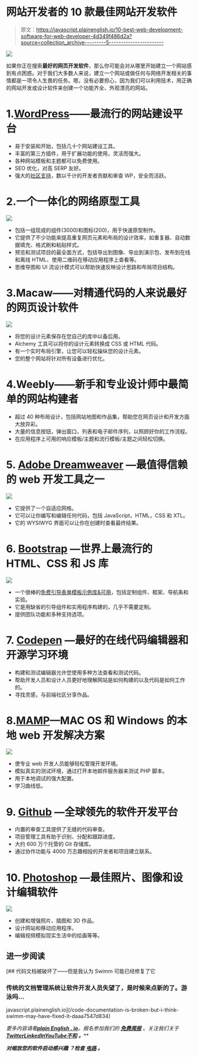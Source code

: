 # 网站开发者的 10 款最佳网站开发软件

> 原文：<https://javascript.plainenglish.io/10-best-web-development-software-for-web-developer-4d349f486d2a?source=collection_archive---------5----------------------->

![](img/15af9a3130f3cf20cfd7d245817980dd.png)

如果你正在搜索**最好的网页开发软件**，那么你可能会对从哪里开始建立一个网站感到有点困惑。对于我们大多数人来说，建立一个网站或做任何与网络开发相关的事情都是一项令人生畏的任务。嗯，没有必要担心，因为我们可以利用技术，用正确的网站开发或设计软件来创建一个功能齐全、外观漂亮的网站。

# 1.[WordPress](https://wordpress.com/)——最流行的网站建设平台

*   易于安装和开始，包括几十个网站建设工具。
*   丰富的第三方插件，用于扩展功能的使用，灵活而强大。
*   各种网站模板和主题都可以免费使用。
*   SEO 优化，对高 SERP 友好。
*   强大的[社区支持](https://wordpress.org/)，数以千计的开发者贡献和审查 WP，安全而活跃。

# 2.一个一体化的网络原型工具

![](img/18b1f67a9fc40bcc6ae99358116092df.png)

*   包括一组现成的组件(3000)和图标(200)，用于快速原型制作。
*   它提供了不少功能来提高重复网页元素和布局的设计效率，如重复器、自动数据填充、格式刷和粘贴样式。
*   预览和测试项目的最全面方式，包括导出到图像、导出到演示包、发布到在线和离线 HTML、使用二维码在移动应用程序上查看等。
*   思维导图和 UI 流设计模式可以帮助快速反映设计思路和布局项目结构。

# 3.Macaw——对精通代码的人来说最好的网页设计软件

![](img/15b8cb7b95f36e61dbe76571045e0382.png)

*   将您的设计元素保存在您自己的库中以备后用。
*   Alchemy 工具可以将你的设计元素转换成 CSS 或 HTML 代码。
*   有一个实时布局引擎，让您可以轻松操纵您的设计元素。
*   您的整个网站将针对所有设备进行优化。

# 4.Weebly——新手和专业设计师中最简单的网站构建者

*   超过 40 种布局设计，包括网站地图和作品集，帮助您在网页设计和开发方面大放异彩。
*   大量的信息按钮，弹出窗口，列表和电子邮件序列，以照顾好你的工作流程。
*   在应用程序上可用的响应模板/主题和流行模板/主题之间轻松切换。

# 5. [Adobe Dreamweaver](https://www.adobe.com/sea/products/dreamweaver.html) —最值得信赖的 web 开发工具之一

![](img/3d78db8b50c3059dc1be4e54413a03d1.png)

*   它提供了一个自适应网格。
*   它可以让你编写和编辑任何代码，包括 JavaScript，HTML，CSS 和 XTL。
*   它的 WYSIWYG 界面可以让你在创建时查看最终结果。

# 6. [Bootstrap](https://getbootstrap.com/) —世界上最流行的 HTML、CSS 和 JS 库

![](img/8110d61f0b568634a7fdf4e3a9e5ba93.png)

*   一个很棒的[免费引导表单模板示例库&可用](https://www.mockplus.com/blog/post/bootstrap-form-template)，包括定制组件、框架、导航条和实验。
*   它是用缺省的引导组件和实用程序构建的，几乎不需要定制。
*   提供团队功能和多种支持选项。

# 7. [Codepen](https://codepen.io/) —最好的在线代码编辑器和开源学习环境

*   构建和测试编辑器允许您使用多种方法查看和测试代码。
*   帮助开发人员和设计人员更好地理解网站是如何构建的以及代码是如何工作的。
*   寻找灵感，与前端社区分享作品。

# 8.[MAMP](https://www.mamp.info/en/)—MAC OS 和 Windows 的本地 web 开发解决方案

![](img/c55b19c3df4786105f738c8b373e6f89.png)

*   使专业 web 开发人员能够轻松管理开发环境。
*   模拟真实的测试环境，通过打开本地邮件服务器来测试 PHP 脚本。
*   用于本地调试的强大配置。
*   学习曲线低。

# 9. [Github](https://github.com/) —全球领先的软件开发平台

*   内置的审查工具提供了无缝的代码审查。
*   项目管理工具有助于识别、分配和跟踪进度。
*   大约 600 万个托管的 Git 存储库。
*   通过协作功能与 4000 万志趣相投的开发者和项目建立联系。

# 10. [Photoshop](https://www.photoshop.com/) —最佳照片、图像和设计编辑软件

![](img/6955cb7cf9954f6ed810026f1778caa9.png)

*   创建和增强照片、插图和 3D 作品。
*   设计网站和移动应用程序。
*   编辑视频模拟现实生活中的绘画等等。

## 进一步阅读

[](/code-documentation-is-broken-but-i-think-swimm-may-have-fixed-it-daaa7547d834) [## 代码文档被破坏了——但是我认为 Swimm 可能已经修复了它

### 传统的文档管理系统让软件开发人员失望了，是时候来点新的了。游泳吗…

javascript.plainenglish.io](/code-documentation-is-broken-but-i-think-swimm-may-have-fixed-it-daaa7547d834) 

*更多内容请看*[***plain English . io***](https://plainenglish.io/)*。报名参加我们的* [***免费周报***](http://newsletter.plainenglish.io/) *。关注我们关于*[***Twitter***](https://twitter.com/inPlainEngHQ)[***LinkedIn***](https://www.linkedin.com/company/inplainenglish/)*[***YouTube***](https://www.youtube.com/channel/UCtipWUghju290NWcn8jhyAw)*[***不和***](https://discord.gg/GtDtUAvyhW) ***。*****

*****对缩放您的软件启动感兴趣*** *？检查* [***电路***](https://circuit.ooo/?utm=publication-post-cta) *。***